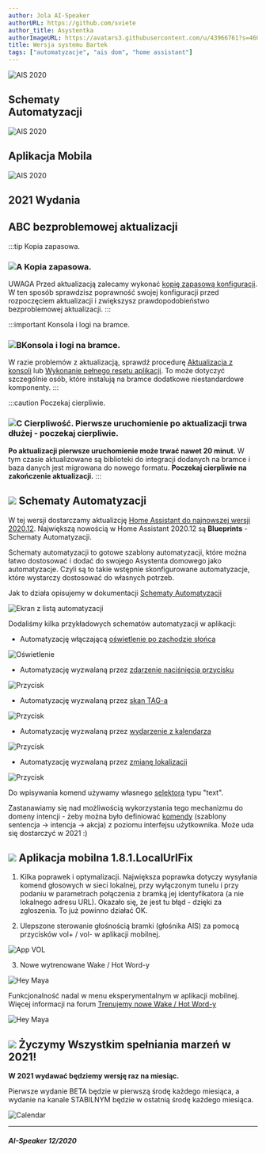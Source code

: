 ```yaml
---
author: Jola AI-Speaker
authorURL: https://github.com/sviete
author_title: Asystentka
authorImageURL: https://avatars3.githubusercontent.com/u/43966761?s=460&v=4
title: Wersja systemu Bartek
tags: ["automatyzacje", "ais dom", "home assistant"]
---
```


<div class="IntroAisBlogMenu" >
<div>

![AIS 2020](/img/en/blog/202012/blueprint.png)

</div>
<h2>Schematy <br/>Automatyzacji</h2>
</div>

<div class="IntroAisBlogMenu" >
<div>

![AIS 2020](/img/en/blog/202012/mob_app.png)

</div>
<h2>Aplikacja Mobila</h2>
</div>

<div class="IntroAisBlogMenu" >
<div>

![AIS 2020](/img/en/blog/202012/christmas-tree.png)

</div>
<h2>2021 Wydania</h2>
</div>


<!--truncate-->


## ABC bezproblemowej aktualizacji

:::tip Kopia zapasowa.
### ![A](/img/en/blog/202009/alpha-a-circle.png) Kopia zapasowa.

UWAGA Przed aktualizacją zalecamy wykonać [kopię zapasową konfiguracji](/docs/ais_bramka_configuration_software#kopia-zapasowa-konfiguracji). W ten sposób sprawdzisz poprawność swojej konfiguracji przed rozpoczęciem aktualizacji i zwiększysz prawdopodobieństwo bezproblemowej aktualizacji.
:::

:::important Konsola i logi na bramce.
### ![B](/img/en/blog/202009/alpha-b-circle.png)Konsola i logi na bramce.

W razie problemów z aktualizacją, sprawdź procedurę [Aktualizacja z konsoli](/docs/ais_bramka_update_manual) lub [Wykonanie pełnego resetu aplikacji](/docs/ais_bramka_reset_ais_step_by_step).
To może dotyczyć szczególnie osób, które instalują na bramce dodatkowe niestandardowe komponenty.
:::

:::caution Poczekaj cierpliwie.
### ![C](/img/en/blog/202009/alpha-c-circle.png) Cierpliwość. Pierwsze uruchomienie po aktualizacji trwa dłużej - poczekaj cierpliwie.

 **Po aktualizacji pierwsze uruchomienie może trwać nawet 20 minut.**
 W tym czasie aktualizowane są biblioteki do integracji dodanych na bramce i baza danych jest migrowana do nowego formatu.
 **Poczekaj cierpliwie na zakończenie aktualizacji.**
:::


## ![](/img/en/blog/202012/blueprint.png) Schematy Automatyzacji

W tej wersji dostarczamy aktualizcję [Home Assistant do najnowszej wersji 2020.12](https://www.home-assistant.io/blog/2020/12/13/release-202012/).
Największą nowością w Home Assistant 2020.12 są **Blueprints** - Schematy Automatyzacji.

Schematy automatyzacji to gotowe szablony automatyzacji, które można łatwo dostosować i dodać do swojego Asystenta domowego jako automatyzacje.
Czyli są to takie wstępnie skonfigurowane automatyzacje, które wystarczy dostosować do własnych potrzeb.

Jak to działa opisujemy w dokumentacji [Schematy Automatyzacji](/docs/ais_bramka_automation_blueprint)

![Ekran z listą automatyzacji](/img/en/bramka/blueprint1.png)


Dodaliśmy kilka przykładowych schematów automatyzacji w aplikacji:

- Automatyzację włączającą [oświetlenie po zachodzie słońca](/docs/ais_bramka_automation#schemat-automatyzacji)

![Oświetlenie](/img/en/bramka/blueprint4.png)

- Automatyzację wyzwalaną przez [zdarzenie naciśnięcia przycisku](/docs/ais_bramka_key_event_automation#schemat-automatyzacji)

![Przycisk](/img/en/blog/202012/blueprint_button.png)


- Automatyzację wyzwalaną przez [skan TAG-a](/docs/ais_bramka_tag_automation#schemat-automatyzacji)

![Przycisk](/img/en/blog/202012/blueprint_tag.png)

- Automatyzację wyzwalaną przez [wydarzenie z kalendarza](/docs/ais_bramka_calendar_event_automation#schemat-automatyzacji)

![Przycisk](/img/en/blog/202012/blueprint_calendar.png)


- Automatyzację wyzwalaną przez [zmianę lokalizacji](/docs/ais_bramka_presence_detection#schemat-automatyzacji)

![Przycisk](/img/en/blog/202012/blueprint_zone.png)


Do wpisywania komend używamy własnego [selektora](https://www.home-assistant.io/docs/blueprint/selectors/) typu "text". 

Zastanawiamy się nad możliwością wykorzystania tego mechanizmu do domeny intencji - żeby można było definiować [komendy](/docs/ais_app_assistent_add_command) (szablony sentencja -> intencja -> akcja) z poziomu interfejsu użytkownika. Może uda się dostarczyć w 2021 :) 


## ![](/img/en/blog/202012/mob_app.png) Aplikacja mobilna 1.8.1.LocalUrlFix

1. Kilka poprawek i optymalizacji.
Największa poprawka dotyczy wysyłania komend głosowych w sieci lokalnej, przy wyłączonym tunelu i przy podaniu w parametrach połączenia z bramką jej identyfikatora (a nie lokalnego adresu URL).
Okazało się, że jest tu błąd - dzięki za zgłoszenia. To już powinno działać OK.

2. Ulepszone sterowanie głośnością bramki (głośnika AIS) za pomocą przycisków vol+ / vol- w aplikacji mobilnej.

![App VOL](/img/en/blog/202012/mob_app_vol.png)


3. Nowe wytrenowane Wake / Hot Word-y

![Hey Maya](/img/en/blog/202012/mob_app_hot_word.png)

Funkcjonalność nadal w menu eksperymentalnym w aplikacji mobilnej.
Więcej informacji na forum [Trenujemy nowe Wake / Hot Word-y](https://ai-speaker.discourse.group/t/trenujemy-nowe-wake-hot-word-y/1075)

![Hey Maya](/img/en/blog/202012/hey_maya.png)


## ![](/img/en/blog/202012/christmas-tree.png) Życzymy Wszystkim spełniania marzeń w 2021!

**W 2021 wydawać będziemy wersję raz na miesiąc.** 

Pierwsze wydanie BETA będzie w pierwszą środę każdego miesiąca, a wydanie na kanale STABILNYM będzie w ostatnią środę każdego miesiąca.

![Calendar](/img/en/blog/202012/calendar_releases.png)

-------

##### AI-Speaker 12/2020
